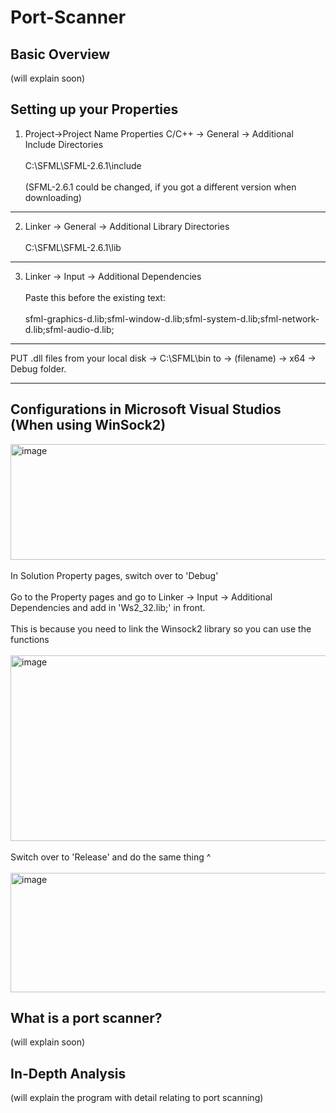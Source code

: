 # Port-Scanner

## Basic Overview
(will explain soon)

## Setting up your Properties
1) Project->Project Name Properties
	C/C++ -> General -> Additional Include Directories <br><br>
	C:\SFML\SFML-2.6.1\include
	<br><br>(SFML-2.6.1 could be changed, if you got a different version when downloading)
----

2) Linker -> General -> Additional Library Directories
	<br><br>C:\SFML\SFML-2.6.1\lib
----

3) Linker -> Input -> Additional Dependencies
	<br><br>Paste this before the existing text:
	<br><br>sfml-graphics-d.lib;sfml-window-d.lib;sfml-system-d.lib;sfml-network-d.lib;sfml-audio-d.lib;
----

PUT .dll files from your local disk -> C:\SFML\bin to -> (filename) -> x64 -> Debug folder.

----


## Configurations in Microsoft Visual Studios (When using WinSock2)
<img width="948" height="185" alt="image" src="https://github.com/user-attachments/assets/498427f8-0a58-4509-9b17-630218c23b44" />
<br><br>
In Solution Property pages, switch over to 'Debug'
<br><br>Go to the Property pages and go to Linker -> Input -> Additional Dependencies and add in
'Ws2_32.lib;' in front. 
<br><br>This is because you need to link the Winsock2 library so you can use the functions
<br><br>

<img width="967" height="297" alt="image" src="https://github.com/user-attachments/assets/70bd8e3e-a2bb-460d-9215-61b720c36a93" />
<br><br>
Switch over to 'Release' and do the same thing ^
<br><br>
<img width="936" height="191" alt="image" src="https://github.com/user-attachments/assets/49080520-8152-47b8-b88b-c178a726a281" />

## What is a port scanner?
(will explain soon)

## In-Depth Analysis
(will explain the program with detail relating to port scanning)

